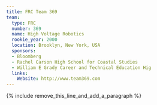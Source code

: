 ```yaml
---
title: FRC Team 369
team:
  type: FRC
  number: 369
  name: High Voltage Robotics
  rookie_year: 2000
  location: Brooklyn, New York, USA
  sponsors:
  - Bloomberg
  - Rachel Carson High School for Coastal Studies
  - William E Grady Career and Technical Education Hig
  links:
    Website: http://www.team369.com
---
```


{% include remove_this_line_and_add_a_paragraph %}